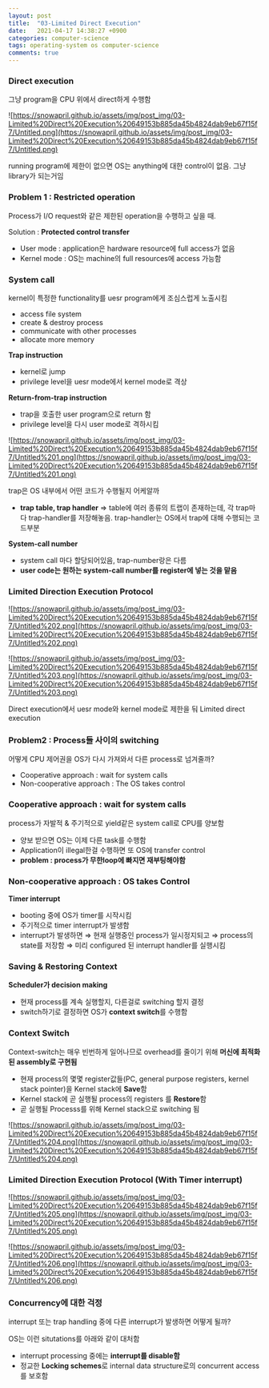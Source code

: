```yaml
---
layout: post
title:  "03-Limited Direct Execution"
date:   2021-04-17 14:38:27 +0900
categories: computer-science
tags: operating-system os computer-science
comments: true  
---
```


### Direct execution

그냥 program을 CPU 위에서 direct하게 수행함

![https://snowapril.github.io/assets/img/post_img/03-Limited%20Direct%20Execution%20649153b885da45b4824dab9eb67f15f7/Untitled.png](https://snowapril.github.io/assets/img/post_img/03-Limited%20Direct%20Execution%20649153b885da45b4824dab9eb67f15f7/Untitled.png)

running program에 제한이 없으면 OS는 anything에 대한 control이 없음. 그냥 library가 되는거임

### Problem 1 : Restricted operation

Process가 I/O request와 같은 제한된 operation을 수행하고 싶을 때.

Solution : **Protected control transfer**

- User mode : application은 hardware resource에 full access가 없음
- Kernel mode : OS는 machine의 full resources에 access 가능함

### System call

kernel이 특정한 functionality를 uesr program에게 조심스럽게 노출시킴

- access file system
- create & destroy process
- communicate with other processes
- allocate more memory

**Trap instruction**

- kernel로 jump
- privilege level을 uesr mode에서 kernel mode로 격상

**Return-from-trap instruction**

- trap을 호출한 user program으로 return 함
- privilege level을 다시 user mode로 격하시킴

![https://snowapril.github.io/assets/img/post_img/03-Limited%20Direct%20Execution%20649153b885da45b4824dab9eb67f15f7/Untitled%201.png](https://snowapril.github.io/assets/img/post_img/03-Limited%20Direct%20Execution%20649153b885da45b4824dab9eb67f15f7/Untitled%201.png)

trap은 OS 내부에서 어떤 코드가 수행될지 어케알까

- **trap table, trap handler**
⇒ table에 여러 종류의 트랩이 존재하는데, 각 trap마다 trap-handler를 저장해놓음. trap-handler는 OS에서 trap에 대해 수행되는 코드부분

**System-call number**

- system call 마다 할당되어있음, trap-number랑은 다름
- **user code는 원하는 system-call number를 register에 넣는 것을 맡음**

### Limited Direction Execution Protocol

![https://snowapril.github.io/assets/img/post_img/03-Limited%20Direct%20Execution%20649153b885da45b4824dab9eb67f15f7/Untitled%202.png](https://snowapril.github.io/assets/img/post_img/03-Limited%20Direct%20Execution%20649153b885da45b4824dab9eb67f15f7/Untitled%202.png)

![https://snowapril.github.io/assets/img/post_img/03-Limited%20Direct%20Execution%20649153b885da45b4824dab9eb67f15f7/Untitled%203.png](https://snowapril.github.io/assets/img/post_img/03-Limited%20Direct%20Execution%20649153b885da45b4824dab9eb67f15f7/Untitled%203.png)

Direct execution에서 uesr mode와 kernel mode로 제한을 둬 Limited direct execution

### Problem2 : Process들 사이의 switching

어떻게 CPU 제어권을 OS가 다시 가져와서 다른 process로 넘겨줄까?

- Cooperative approach : wait for system calls
- Non-cooperative approach : The OS takes control

### Cooperative approach : wait for system calls

process가 자발적 & 주기적으로 yield같은 system call로 CPU를 양보함

- 양보 받으면 OS는 이제 다른 task를 수행함
- Application이 illegal한걸 수행하면 또 OS에 transfer control
- **problem : process가 무한loop에 빠지면 재부팅해야함**

### Non-cooperative approach : OS takes Control

**Timer interrupt** 

- booting 중에 OS가 timer를 시작시킴
- 주기적으로 timer interrupt가 발생함
- interrupt가 발생하면
⇒ 현재 실행중인 process가 일시정지되고
⇒ process의 state를 저장함
⇒ 미리 configured 된 interrupt handler를 실행시킴

### Saving & Restoring Context

**Scheduler가 decision making**

- 현재 process를 계속 실행할지, 다른걸로 switching 할지 결정
- switch하기로 결정하면 OS가 **context switch**를 수행함

### Context Switch

Context-switch는 매우 빈번하게 일어나므로 overhead를 줄이기 위해 **머신에 최적화된 assembly로 구현됨**

- 현재 process의 몇몇 register값들(PC, general purpose registers, kernel stack pointer)을 Kernel stack에 **Save**함
- Kernel stack에 곧 실행될 process의 registers 를 **Restore**함
- 곧 실행될 Processs를 위해 Kernel stack으로 switching 됨

![https://snowapril.github.io/assets/img/post_img/03-Limited%20Direct%20Execution%20649153b885da45b4824dab9eb67f15f7/Untitled%204.png](https://snowapril.github.io/assets/img/post_img/03-Limited%20Direct%20Execution%20649153b885da45b4824dab9eb67f15f7/Untitled%204.png)

### Limited Direction Execution Protocol (With Timer interrupt)

![https://snowapril.github.io/assets/img/post_img/03-Limited%20Direct%20Execution%20649153b885da45b4824dab9eb67f15f7/Untitled%205.png](https://snowapril.github.io/assets/img/post_img/03-Limited%20Direct%20Execution%20649153b885da45b4824dab9eb67f15f7/Untitled%205.png)

![https://snowapril.github.io/assets/img/post_img/03-Limited%20Direct%20Execution%20649153b885da45b4824dab9eb67f15f7/Untitled%206.png](https://snowapril.github.io/assets/img/post_img/03-Limited%20Direct%20Execution%20649153b885da45b4824dab9eb67f15f7/Untitled%206.png)

### Concurrency에 대한 걱정

interrupt 또는 trap handling 중에 다른 interrupt가 발생하면 어떻게 될까?

OS는 이런 situtations를 아래와 같이 대처함

- interrupt processing 중에는 **interrupt를 disable함**
- 정교한 **Locking schemes**로 internal data structure로의 concurrent access를 보호함